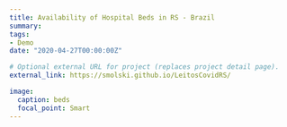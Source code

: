 ```yaml
---
title: Availability of Hospital Beds in RS - Brazil
summary: 
tags:
- Demo
date: "2020-04-27T00:00:00Z"

# Optional external URL for project (replaces project detail page).
external_link: https://smolski.github.io/LeitosCovidRS/

image:
  caption: beds
  focal_point: Smart
---
```


